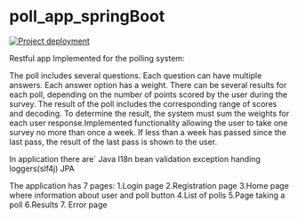 # poll_app_springBoot

[![Project deployment](https://github.com/goharminasyan/timetabe/actions/workflows/jar.yml/badge.svg)](https://github.com/goharminasyan/timetabe/actions/workflows/jar.yml)


Restful app
Implemented for the polling system:

The poll includes several questions. Each question can have multiple answers. Each answer option has a weight. There can be several results for each poll, depending on the number of points scored by the user during the survey.
The result of the poll includes the corresponding range of scores and decoding. To determine the result, the system must sum the weights for each user response.Implemented functionality allowing the user to take one survey no more than once a week. 
If less than a week has passed since the last pass, the result of the last pass is shown to the user.

In application there are` 
Java 
I18n
bean validation
exception handing
loggers(slf4j)
JPA

The application has 7 pages:
1.Login page 
2.Registration page
3.Home page where information about user and poll button
4.List of polls
5.Page taking a poll
6.Results
7. Error page
